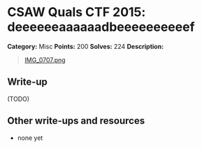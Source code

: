 # CSAW Quals CTF 2015: deeeeeeaaaaaadbeeeeeeeeeef

**Category:** Misc
**Points:** 200
**Solves:** 224
**Description:** 

> [IMG_0707.png](IMG_0707.png)

## Write-up

(TODO)

## Other write-ups and resources

* none yet